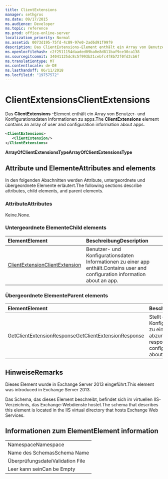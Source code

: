 ```yaml
---
title: ClientExtensions
manager: sethgros
ms.date: 09/17/2015
ms.audience: Developer
ms.topic: reference
ms.prod: office-online-server
localization_priority: Normal
ms.assetid: 0073d195-75fd-4c89-97e0-2ad6d91f99f9
description: Das ClientExtensions-Element enthält ein Array von Benutzer- und Konfigurationsdaten Informationen zu apps.
ms.openlocfilehash: c2f2511154daaded09ba0e8d811baf9ce30ca138
ms.sourcegitcommit: 34041125dc8c5f993b21cebfc4f8b72f0fd2cb6f
ms.translationtype: MT
ms.contentlocale: de-DE
ms.lasthandoff: 06/11/2018
ms.locfileid: "19757572"
---
```

# <a name="clientextensions"></a><span data-ttu-id="f646b-103">ClientExtensions</span><span class="sxs-lookup"><span data-stu-id="f646b-103">ClientExtensions</span></span>

<span data-ttu-id="f646b-104">Das **ClientExtensions** -Element enthält ein Array von Benutzer- und Konfigurationsdaten Informationen zu apps.</span><span class="sxs-lookup"><span data-stu-id="f646b-104">The **ClientExtensions** element contains an array of user and configuration information about apps.</span></span> 
  
```XML
<ClientExtensions>
   <ClientExtension/>
</ClientExtensions>
```

 <span data-ttu-id="f646b-105">**ArrayOfClientExtensionsType**</span><span class="sxs-lookup"><span data-stu-id="f646b-105">**ArrayOfClientExtensionsType**</span></span>
## <a name="attributes-and-elements"></a><span data-ttu-id="f646b-106">Attribute und Elemente</span><span class="sxs-lookup"><span data-stu-id="f646b-106">Attributes and elements</span></span>

<span data-ttu-id="f646b-107">In den folgenden Abschnitten werden Attribute, untergeordnete und übergeordnete Elemente erläutert.</span><span class="sxs-lookup"><span data-stu-id="f646b-107">The following sections describe attributes, child elements, and parent elements.</span></span>
  
### <a name="attributes"></a><span data-ttu-id="f646b-108">Attribute</span><span class="sxs-lookup"><span data-stu-id="f646b-108">Attributes</span></span>

<span data-ttu-id="f646b-109">Keine.</span><span class="sxs-lookup"><span data-stu-id="f646b-109">None.</span></span>
  
### <a name="child-elements"></a><span data-ttu-id="f646b-110">Untergeordnete Elemente</span><span class="sxs-lookup"><span data-stu-id="f646b-110">Child elements</span></span>

|<span data-ttu-id="f646b-111">**Element**</span><span class="sxs-lookup"><span data-stu-id="f646b-111">**Element**</span></span>|<span data-ttu-id="f646b-112">**Beschreibung**</span><span class="sxs-lookup"><span data-stu-id="f646b-112">**Description**</span></span>|
|:-----|:-----|
|[<span data-ttu-id="f646b-113">ClientExtension</span><span class="sxs-lookup"><span data-stu-id="f646b-113">ClientExtension</span></span>](clientextension.md) <br/> |<span data-ttu-id="f646b-114">Benutzer- und Konfigurationsdaten Informationen zu einer app enthält.</span><span class="sxs-lookup"><span data-stu-id="f646b-114">Contains user and configuration information about an app.</span></span>  <br/> |
   
### <a name="parent-elements"></a><span data-ttu-id="f646b-115">Übergeordnete Elemente</span><span class="sxs-lookup"><span data-stu-id="f646b-115">Parent elements</span></span>

|<span data-ttu-id="f646b-116">**Element**</span><span class="sxs-lookup"><span data-stu-id="f646b-116">**Element**</span></span>|<span data-ttu-id="f646b-117">**Beschreibung**</span><span class="sxs-lookup"><span data-stu-id="f646b-117">**Description**</span></span>|
|:-----|:-----|
|[<span data-ttu-id="f646b-118">GetClientExtensionResponse</span><span class="sxs-lookup"><span data-stu-id="f646b-118">GetClientExtensionResponse</span></span>](getclientextensionresponse.md) <br/> |<span data-ttu-id="f646b-119">Stellt eine Antwort, um Konfigurationsinformationen zu einer app abzurufen.</span><span class="sxs-lookup"><span data-stu-id="f646b-119">Represents a response to get configuration information about an app.</span></span>  <br/> |
   
## <a name="remarks"></a><span data-ttu-id="f646b-120">Hinweise</span><span class="sxs-lookup"><span data-stu-id="f646b-120">Remarks</span></span>

<span data-ttu-id="f646b-121">Dieses Element wurde in Exchange Server 2013 eingeführt.</span><span class="sxs-lookup"><span data-stu-id="f646b-121">This element was introduced in Exchange Server 2013.</span></span>
  
<span data-ttu-id="f646b-122">Das Schema, das dieses Element beschreibt, befindet sich im virtuellen IIS-Verzeichnis, das Exchange-Webdienste hostet.</span><span class="sxs-lookup"><span data-stu-id="f646b-122">The schema that describes this element is located in the IIS virtual directory that hosts Exchange Web Services.</span></span>
  
## <a name="element-information"></a><span data-ttu-id="f646b-123">Informationen zum Element</span><span class="sxs-lookup"><span data-stu-id="f646b-123">Element information</span></span>

||
|:-----|
|<span data-ttu-id="f646b-124">Namespace</span><span class="sxs-lookup"><span data-stu-id="f646b-124">Namespace</span></span>  <br/> |
|<span data-ttu-id="f646b-125">Name des Schemas</span><span class="sxs-lookup"><span data-stu-id="f646b-125">Schema Name</span></span>  <br/> |
|<span data-ttu-id="f646b-126">Überprüfungsdatei</span><span class="sxs-lookup"><span data-stu-id="f646b-126">Validation File</span></span>  <br/> |
|<span data-ttu-id="f646b-127">Leer kann sein</span><span class="sxs-lookup"><span data-stu-id="f646b-127">Can be Empty</span></span>  <br/> |
   

